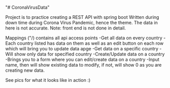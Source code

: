 "# CoronaVirusData" 

Project is to practice creating a REST API with spring boot
Written during down time during Corona Virus Pandemic, hence the theme. The data in here is not accurate.
Note: front end is not done in detail.

Mappings
("/) contains all api access points
-Get all data on every country
	-Each country listed has data on them as well as an edit button on each row which will bring you to update data apge
-Get data on a specific country
	-Will show only data for specified country
-Create/Update data on a country
	-Brings you to a form where you can edit/create data on a country
	-Input name, then will show existing data to modify, if not, will show 0 as you are creating new data.
	
	
See pics for what it looks like in action :)

